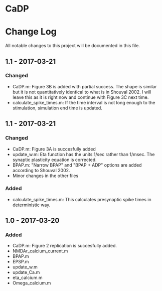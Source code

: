 # CaDP
# Change Log
All notable changes to this project will be documented in this file.

## 1.1 - 2017-03-21
### Changed
- CaDP.m: Figure 3B is added with partial success. The shape is similar but it is not quantitatively identical to what is in Shouval 2002. I will leave this as it is right now and continue with Figure 3C next time.
- calculate_spike_times.m: If the time interval is not long enough to the stimulation, simulation end time is updated.


## 1.1 - 2017-03-21
### Changed
- CaDP.m: Figure 3A is succesfully added
- update_w.m: Eta function has the units 1/sec rather than 1/msec. The synaptic plasticity equation is corrected.
- BPAP.m: "Narrow BPAP" and "BPAP + ADP" options are added according to Shouval 2002.
- Minor changes in the other files

### Added
- calculate_spike_times.m: This calculates presynaptic spike times in deterministic way.

## 1.0 - 2017-03-20
### Added
- CaDP.m: Figure 2 replication is succesfully added.
- NMDAr_calcium_current.m
- BPAP.m
- EPSP.m
- update_w.m
- update_Ca.m
- eta_calcium.m
- Omega_calcium.m
